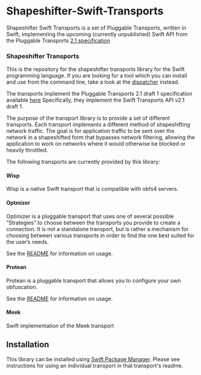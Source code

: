 # Shapeshifter-Swift-Transports
Shapeshifter Swift Transports is a set of Pluggable Transports, written in Swift, implementing the upcoming (currently unpublished) Swift API from the Pluggable Transports [2.1 specification](https://github.com/Pluggable-Transports/Pluggable-Transports-spec)

### Shapeshifter Transports

This is the repository for the shapeshifter transports library for the Swift
programming language. If you are looking for a tool which you can install and
use from the command line, take a look at the [dispatcher](https://github.com/OperatorFoundation/shapeshifter-transports) instead.

The transports implement the Pluggable Transports 2.1 draft 1 specification available [here](https://github.com/Pluggable-Transports/Pluggable-Transports-spec/blob/master/releases/PTSpecV2.1Draft1/Pluggable%20Transport%20Specification%20v2.1%20-%20Swift%20Transport%20API%20v1.0%2C%20Draft%201.pdf) Specifically,
they implement the Swift Transports API v2.1 draft 1.

The purpose of the transport library is to provide a set of different
transports. Each transport implements a different method of shapeshifting
network traffic. The goal is for application traffic to be sent over the network
in a shapeshifted form that bypasses network filtering, allowing
the application to work on networks where it would otherwise be blocked or
heavily throttled.

The following transports are currently provided by this library:

#### Wisp

Wisp is a native Swift transport that is compatible with obfs4 servers.

#### Optmizer

Optimizer is a pluggable transport that uses one of several possible “Strategies” to choose between the transports you provide to create a connection. It is not a standalone transport, but is rather a mechanism for choosing between various transports in order to find the one best suited for the user’s needs.

See the [README](https://github.com/OperatorFoundation/Shapeshifter-Swift-Transports/tree/master/Sources/Optimizer) for information on usage.

#### Protean

Protean is a pluggable transport that allows you to configure your own obfuscation.

See the [README](https://github.com/OperatorFoundation/Shapeshifter-Swift-Transports/tree/master/Sources/Protean)  for information on usage.

#### Meek

Swift implementation of the Meek transport

## Installation

This library can be installed using  [Swift Package Manager](https://swift.org/package-manager/). Please see instructions for using an individual transport in that transport's readme. 
